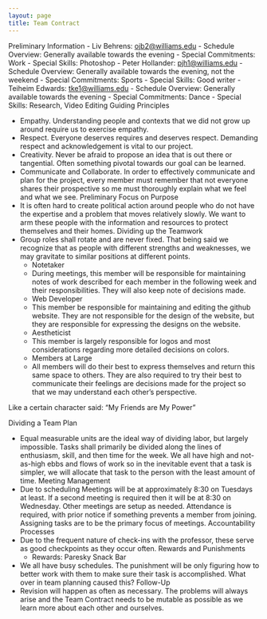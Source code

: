 ```yaml
---
layout: page
title: Team Contract
---
```


Preliminary Information
	- Liv Behrens: ojb2@williams.edu
		- Schedule Overview:  Generally available towards the evening
		- Special Commitments: Work
		- Special Skills: Photoshop
	- Peter Hollander: pjh1@williams.edu
    - Schedule Overview: Generally available towards the evening, not the weekend
		- Special Commitments: Sports
		- Special Skills: Good writer
	- Teiheim Edwards: tke1@williams.edu
		- Schedule Overview: Generally available towards the evening
		- Special Commitments: Dance
		- Special Skills: Research, Video Editing
Guiding Principles
  - Empathy. Understanding people and contexts that we did not grow up around require us to exercise empathy. 
  - Respect. Everyone deserves requires and deserves respect. Demanding respect and acknowledgement is vital to our  project.
  - Creativity. Never be afraid to propose an idea that is out there or tangential. Often something pivotal towards our goal can be learned.
  - Communicate and Collaborate. In order to effectively communicate and plan for the project, every member must remember that not everyone shares their prospective so me must thoroughly explain what we feel and what we see.
Preliminary Focus on Purpose
  - It is often hard to create political action around people who do not have the expertise and a problem that moves relatively slowly. We want to arm these people with the information and resources to protect themselves and their homes. 
Dividing up the Teamwork
  - Group roles shall rotate and are never fixed. That being said we recognize that as people with different strengths and weaknesses, we may gravitate to similar positions at different points.
	- Notetaker
    - During meetings, this member will be responsible for maintaining notes of work described for each member in the following week and their responsibilities. They will also keep note of decisions made.
	- Web Developer
    - This member be responsible for maintaining and editing the github website. They are not responsible for the design of the website, but they are responsible for expressing the designs on the website.
	- Aestheticist 
    - This member is largely responsible for logos and most considerations regarding more detailed decisions on colors.
	- Members at Large
    - All members will do their best to express themselves and return this same space to others. They are also required to try their best to communicate their feelings are decisions made for the project so that we may understand each other’s perspective. 

Like a certain character said: “My Friends are My Power”

Dividing a Team Plan
  - Equal measurable units are the ideal way of dividing labor, but largely impossible. Tasks shall primarily be divided along the lines of enthusiasm, skill, and then time for the week. We all have high and not-as-high ebbs and flows of work so in the inevitable event that a task is simpler, we will allocate that task to the person with the least amount of time. 
Meeting Management	
  - Due to scheduling Meetings will be at approximately 8:30 on Tuesdays at least. If a second meeting is required then it will be at 8:30 on Wednesday. Other meetings are setup as needed. Attendance is required, with prior notice if something prevents a member from joining. Assigning tasks are to be the primary focus of meetings.
Accountability Processes 
  - Due to the frequent nature of check-ins with the professor, these serve as good checkpoints as they occur often.
Rewards and Punishments
	- Rewards: Paresky Snack Bar
  - We all have busy schedules. The punishment will be only figuring how to better work with them to make sure their task is accomplished. What over in team planning caused this?
Follow-Up
  - Revision will happen as often as necessary. The problems will always arise and the Team Contract needs to be mutable as possible as we learn more about each other and ourselves. 
